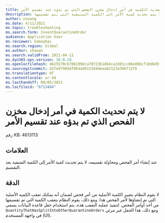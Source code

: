 ```yaml
---
title: لا يتم تحديث الكمية في أمر إدخال مخزن الفحص الذي تم بدؤه عند تقسيم الأمر
description: عند إنشاء أمر الفحص ومحاولة تقسيمه، لا يتم تحديث كمية الأمر إلى الكمية المتبقية التي يتم تقسيمها.
author: niwang
ms.date: 4/11/2021
ms.topic: troubleshooting
ms.search.form: InventQuarantineOrder
audience: Application User
ms.reviewer: kamaybac
ms.search.region: Global
ms.author: shawan
ms.search.validFrom: 2021-04-11
ms.dyn365.ops.version: 10.0.19
ms.openlocfilehash: 4625570cb706199dca78f23b1864ca1d81cc66e896cf10d6d5f16cf1a9d1dc16
ms.sourcegitcommit: 42fe9790ddf0bdad911544deaa82123a396712fb
ms.translationtype: HT
ms.contentlocale: ar-SA
ms.lasthandoff: 08/05/2021
ms.locfileid: "6713484"
---
```

# <a name="quantity-on-a-started-quarantine-order-isnt-updated-when-the-order-is-split"></a>لا يتم تحديث الكمية في أمر إدخال مخزن الفحص الذي تم بدؤه عند تقسيم الأمر

رقم KB: 4613113

## <a name="symptoms"></a>العلامات

عند إنشاء أمر الفحص ومحاولة تقسيمه، لا يتم تحديث كمية الأمر إلى الكمية المتبقية بعد التقسيم.

## <a name="resolution"></a>الدقة

لا يقوم النظام بتغيير الكمية الأصلية من أمر فحص لضمان أنه يمكنك تعقب الكمية الأصلية التي تم إنشاؤها لأمر الفحص هذا. ومع ذلك، يقوم النظام بتعقب الكمية التي تم تقسيمها من أحد أوامر الفحص. لتنفيذ عملية التعقب هذه، يتم استخدام حقل قاعدة البيانات يسمي `QuantityThatHasSplitIntoOtherQuarantineOrders` ومع ذلك، هذا الحقل غير مرئي في واجهة المستخدم (UI).

